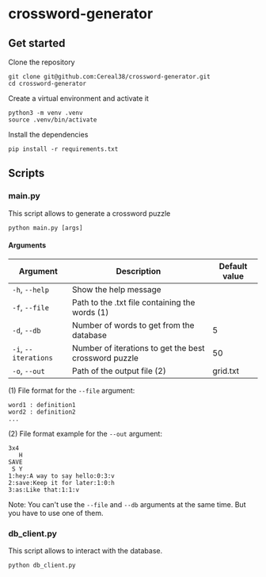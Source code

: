 # crossword-generator

## Get started

Clone the repository

```shell
git clone git@github.com:Cereal38/crossword-generator.git
cd crossword-generator
```

Create a virtual environment and activate it

```shell
python3 -m venv .venv
source .venv/bin/activate
```

Install the dependencies

```shell
pip install -r requirements.txt
```

## Scripts

### main.py

This script allows to generate a crossword puzzle

```shell
python main.py [args]
```

#### Arguments

| Argument             | Description                                           | Default value |
| -------------------- | ----------------------------------------------------- | ------------- |
| `-h`, `--help`       | Show the help message                                 |               |
| `-f`, `--file`       | Path to the .txt file containing the words (1)        |               |
| `-d`, `--db`         | Number of words to get from the database              | 5             |
| `-i`, `--iterations` | Number of iterations to get the best crossword puzzle | 50            |
| `-o`, `--out`        | Path of the output file (2)                           | grid.txt      |

(1) File format for the `--file` argument:

```text
word1 : definition1
word2 : definition2
...
```

(2) File format example for the `--out` argument:

```text
3x4
   H
SAVE
 S Y
1:hey:A way to say hello:0:3:v
2:save:Keep it for later:1:0:h
3:as:Like that:1:1:v
```

Note: You can't use the `--file` and `--db` arguments at the same time.
But you have to use one of them.

### db_client.py

This script allows to interact with the database.

```shell
python db_client.py
```
